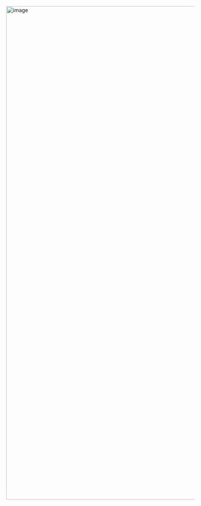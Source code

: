 <img width="1317" alt="image" src="https://github.com/Jin992/mmo_framework/assets/16595599/0345005d-e178-4db0-9269-aa720d24be82">

